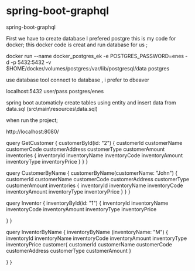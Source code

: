 # spring-boot-graphql
 spring-boot-graphql


First we have to create database
I prefered postgre 
this is my code for docker;
this docker code is creat and run database for us ;

docker run --name docker_postgres_ek -e POSTGRES_PASSWORD=enes -d -p 5432:5432 -v $HOME/docker/volumes/postgres:/var/lib/postgresql/data postgres 

use database tool connect to database , i prefer to dbeaver

localhost:5432 
user/pass postgres/enes

spring boot automaticly create tables using entity and insert data from data.sql (src\main\resources\data.sql)

when run the project;

http://localhost:8080/


query GetCustomer {
  customerById(id: "2") {
    customerId
    customerName
    customerCode
    customerAddress
    customerType
    customerAmount
    inventories {
      inventoryId
      inventoryName
      inventoryCode
      inventoryAmount
      inventoryType
      inventoryPrice
    }
  }
}

query CustomerByName {
  customerByName(customerName: "John") {
    customerId
    customerName
    customerCode
    customerAddress
    customerType
    customerAmount
    inventories {
      inventoryId
      inventoryName
      inventoryCode
      inventoryAmount
      inventoryType
      inventoryPrice
    }
  }
}

query Inventor {
  inventoryById(id: "1") {
      inventoryId
      inventoryName
      inventoryCode
      inventoryAmount
      inventoryType
      inventoryPrice
    
  }
}

query InventorByName {
  inventoryByName (inventoryName: "M") {
      inventoryId
      inventoryName
      inventoryCode
      inventoryAmount
      inventoryType
      inventoryPrice
    	customer{
            customerId
            customerName
            customerCode
            customerAddress
            customerType
            customerAmount
      }
    
  }
}
